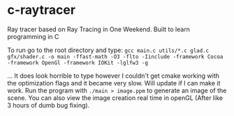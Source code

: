 # c-raytracer

Ray tracer based on Ray Tracing in One Weekend. Built to learn programming in C

To run go to the root directory and type:
`gcc main.c utils/*.c glad.c gfx/shader.c -o main -ffast-math -O3 -flto -Iinclude -framework Cocoa -framework OpenGl -framework IOKit -lglfw3 -g
`

... It does look horrible to type however I couldn't get cmake working with the optimization flags and it became very slow. Will update if I can make it work.
Run the program with `./main > image.ppm` to generate an image of the scene. You can also view the image creation real time in openGL (After like 3 hours of dumb bug fixing).
